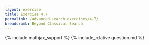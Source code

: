 ```yaml
---
layout: exercise
title: Exercise 4.7
permalink: /advanced-search-exercises/4-7/
breadcrumb: Beyond Classical Search
---
```


{% include mathjax_support %}
{% include_relative question.md %}
